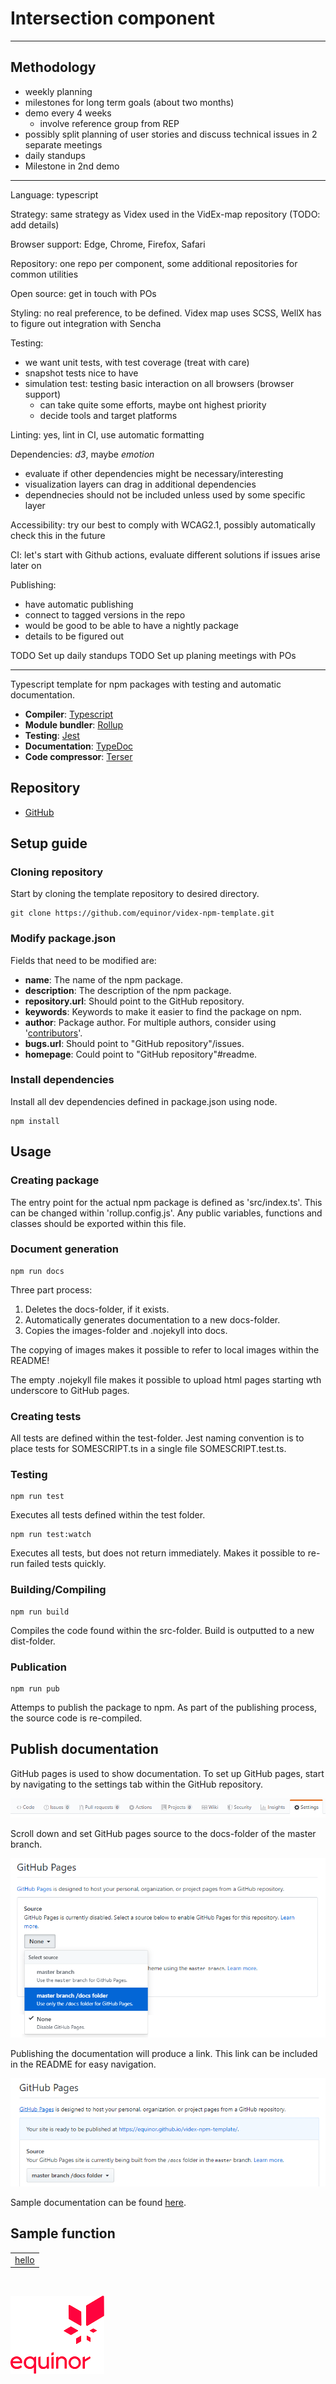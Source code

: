 # Intersection component

--------------
## Methodology
- weekly planning
- milestones for long term goals (about two months)
- demo every 4 weeks
  - involve reference group from REP
- possibly split planning of user stories and discuss technical issues in 2 separate meetings
- daily standups
- Milestone in 2nd demo
-------------
Language: typescript

Strategy: same strategy as Videx used in the VidEx-map repository (TODO: add details)

Browser support: Edge, Chrome, Firefox, Safari

Repository: one repo per component, some additional repositories for common utilities

Open source: get in touch with POs

Styling: no real preference, to be defined. Videx map uses SCSS, WellX has to figure out integration with Sencha

Testing:
  - we want unit tests, with test coverage (treat with care)
  - snapshot tests nice to have
  - simulation test: testing basic interaction on all browsers (browser support)
    - can take quite some efforts, maybe ont highest priority
    - decide tools and target platforms

Linting: yes, lint in CI, use automatic formatting

Dependencies: _d3_, maybe _emotion_
  - evaluate if other dependencies might be necessary/interesting
  - visualization layers can drag in additional dependencies
  - dependnecies should not be included unless used by some specific layer

Accessibility: try our best to comply with WCAG2.1, possibly automatically check this in the future

CI: let's start with Github actions, evaluate different solutions if issues arise later on

Publishing:
  - have automatic publishing
  - connect to tagged versions in the repo
  - would be good to be able to have a nightly package
  - details to be figured out

TODO Set up daily standups
TODO Set up planing meetings with POs

-----------

Typescript template for npm packages with testing and automatic documentation.

- **Compiler**: [Typescript](https://www.npmjs.com/package/typescript)
- **Module bundler**: [Rollup](https://www.npmjs.com/package/rollup)
- **Testing**: [Jest](https://www.npmjs.com/package/jest)
- **Documentation**: [TypeDoc](https://www.npmjs.com/package/typedoc)
- **Code compressor**: [Terser](https://www.npmjs.com/package/terser)

## Repository

- [GitHub](https://github.com/equinor/videx-npm-template)

## Setup guide

### Cloning repository

Start by cloning the template repository to desired directory.

```
git clone https://github.com/equinor/videx-npm-template.git
```

### Modify package.json

Fields that need to be modified are:

- **name**: The name of the npm package.
- **description**: The description of the npm package.
- **repository.url**: Should point to the GitHub repository.
- **keywords**: Keywords to make it easier to find the package on npm.
- **author**: Package author. For multiple authors, consider using '[contributors](https://docs.npmjs.com/files/package.json#people-fields-author-contributors)'.
- **bugs.url**: Should point to "GitHub repository"/issues.
- **homepage**: Could point to "GitHub repository"#readme.

### Install dependencies

Install all dev dependencies defined in package.json using node.

```
npm install
```

## Usage

### Creating package

The entry point for the actual npm package is defined as 'src/index.ts'. This can be changed within 'rollup.config.js'.
Any public variables, functions and classes should be exported within this file.

### Document generation

```
npm run docs
```

Three part process:

1. Deletes the docs-folder, if it exists.
2. Automatically generates documentation to a new docs-folder.
3. Copies the images-folder and .nojekyll into docs.

The copying of images makes it possible to refer to local images within the README!

The empty .nojekyll file makes it possible to upload html pages starting wth underscore to GitHub pages.

### Creating tests

All tests are defined within the test-folder. Jest naming convention is to place tests for SOMESCRIPT.ts in a single file SOMESCRIPT.test.ts.

### Testing

```
npm run test
```

Executes all tests defined within the test folder.

```
npm run test:watch
```

Executes all tests, but does not return immediately. Makes it possible to re-run failed tests quickly.

### Building/Compiling

```
npm run build
```

Compiles the code found within the src-folder. Build is outputted to a new dist-folder.

### Publication

```
npm run pub
```

Attemps to publish the package to npm. As part of the publishing process, the source code is re-compiled.

## Publish documentation

GitHub pages is used to show documentation. To set up GitHub pages, start by navigating to the settings tab within the GitHub repository.

![Settings Tab](images/settings-tab.png)

Scroll down and set GitHub pages source to the docs-folder of the master branch.

![Settings Tab](images/github-pages.png)

Publishing the documentation will produce a link. This link can be included in the README for easy navigation.

![Settings Tab](images/github-pages-published.png)

Sample documentation can be found [here](https://equinor.github.io/videx-npm-template/).

## Sample function

<table style="width:auto;">
  <tr>
    <td><a href="https://equinor.github.io/videx-npm-template/modules/_index_.html#hello">hello</a></td>
  </tr>
</table>

<br/>

![Equinor Logo](images/equinor-logo.png)
